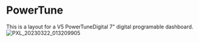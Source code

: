 # PowerTune
This is a layout for a V5 PowerTuneDigital 7" digital programable dashboard. 
![PXL_20230322_013209905](https://user-images.githubusercontent.com/13685175/226784712-8d77a1a6-3599-4a30-9cd1-fa89ff327f80.jpg)
